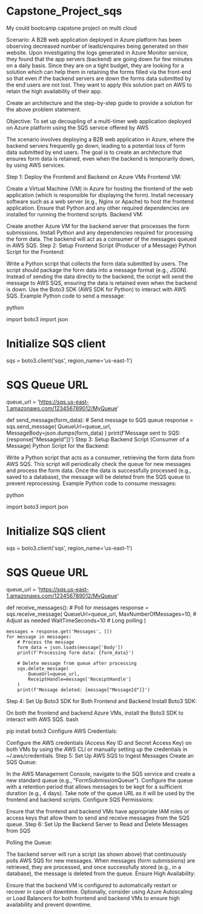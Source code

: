 # Capstone_Project_sqs
My could bootcamp capstone project on multi cloud


Scenario: A B2B web application deployed in Azure platform has been observing decreased number of leads/enquires being generated on their website. Upon investigating the logs generated in Azure Monitor service, they found that the app servers (backend) are going down for few minutes on a daily basis. Since they are on a tight budget, they are looking for a solution which can help them in retaining the forms filled via the front-end so that even if the backend servers are down the forms data submitted by the end users are not lost. They want to apply this solution part on AWS to retain the high availability of their app.  


Create an architecture and the step-by-step guide to provide a solution for the above problem statement.

Objective: To set up decoupling of a multi-timer web application deployed on Azure platform using the SQS service offered by AWS

The scenario involves deploying a B2B web application in Azure, where the backend servers frequently go down, leading to a potential loss of form data submitted by end users. The goal is to create an architecture that ensures form data is retained, even when the backend is temporarily down, by using AWS services.

Step 1: Deploy the Frontend and Backend on Azure VMs
Frontend VM:

Create a Virtual Machine (VM) in Azure for hosting the frontend of the web application (which is responsible for displaying the form).
Install necessary software such as a web server (e.g., Nginx or Apache) to host the frontend application.
Ensure that Python and any other required dependencies are installed for running the frontend scripts.
Backend VM:

Create another Azure VM for the backend server that processes the form submissions.
Install Python and any dependencies required for processing the form data.
The backend will act as a consumer of the messages queued in AWS SQS.
Step 2: Setup Frontend Script (Producer of a Message)
Python Script for the Frontend:

Write a Python script that collects the form data submitted by users.
The script should package the form data into a message format (e.g., JSON).
Instead of sending the data directly to the backend, the script will send the message to AWS SQS, ensuring the data is retained even when the backend is down.
Use the Boto3 SDK (AWS SDK for Python) to interact with AWS SQS.
Example Python code to send a message:

python

import boto3
import json

# Initialize SQS client
sqs = boto3.client('sqs', region_name='us-east-1')

# SQS Queue URL
queue_url = 'https://sqs.us-east-1.amazonaws.com/123456789012/MyQueue'

def send_message(form_data):
    # Send message to SQS queue
    response = sqs.send_message(
        QueueUrl=queue_url,
        MessageBody=json.dumps(form_data)
    )
    print(f'Message sent to SQS: {response["MessageId"]}')
Step 3: Setup Backend Script (Consumer of a Message)
Python Script for the Backend:

Write a Python script that acts as a consumer, retrieving the form data from AWS SQS.
This script will periodically check the queue for new messages and process the form data.
Once the data is successfully processed (e.g., saved to a database), the message will be deleted from the SQS queue to prevent reprocessing.
Example Python code to consume messages:

python

import boto3
import json

# Initialize SQS client
sqs = boto3.client('sqs', region_name='us-east-1')

# SQS Queue URL
queue_url = 'https://sqs.us-east-1.amazonaws.com/123456789012/MyQueue'

def receive_messages():
    # Poll for messages
    response = sqs.receive_message(
        QueueUrl=queue_url,
        MaxNumberOfMessages=10,  # Adjust as needed
        WaitTimeSeconds=10  # Long polling
    )

    messages = response.get('Messages', [])
    for message in messages:
        # Process the message
        form_data = json.loads(message['Body'])
        print(f'Processing form data: {form_data}')

        # Delete message from queue after processing
        sqs.delete_message(
            QueueUrl=queue_url,
            ReceiptHandle=message['ReceiptHandle']
        )
        print(f'Message deleted: {message["MessageId"]}')
Step 4: Set Up Boto3 SDK for Both Frontend and Backend
Install Boto3 SDK:

On both the frontend and backend Azure VMs, install the Boto3 SDK to interact with AWS SQS.
bash

pip install boto3
Configure AWS Credentials:

Configure the AWS credentials (Access Key ID and Secret Access Key) on both VMs by using the AWS CLI or manually setting up the credentials in ~/.aws/credentials.
Step 5: Set Up AWS SQS to Ingest Messages
Create an SQS Queue:

In the AWS Management Console, navigate to the SQS service and create a new standard queue (e.g., "FormSubmissionQueue").
Configure the queue with a retention period that allows messages to be kept for a sufficient duration (e.g., 4 days).
Take note of the queue URL as it will be used by the frontend and backend scripts.
Configure SQS Permissions:

Ensure that the frontend and backend VMs have appropriate IAM roles or access keys that allow them to send and receive messages from the SQS queue.
Step 6: Set Up the Backend Server to Read and Delete Messages from SQS

Polling the Queue:

The backend server will run a script (as shown above) that continuously polls AWS SQS for new messages.
When messages (form submissions) are retrieved, they are processed, and once successfully stored (e.g., in a database), the message is deleted from the queue.
Ensure High Availability:

Ensure that the backend VM is configured to automatically restart or recover in case of downtime.
Optionally, consider using Azure Autoscaling or Load Balancers for both frontend and backend VMs to ensure high availability and prevent downtime.
